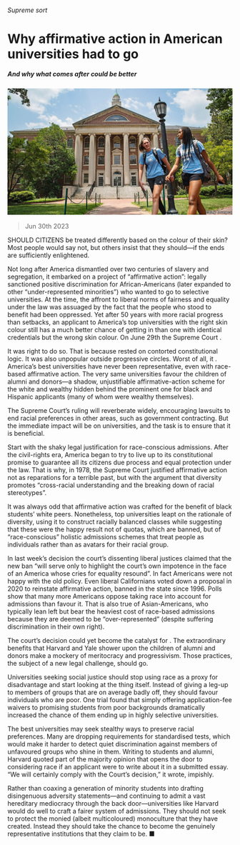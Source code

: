 ###### Supreme sort

# Why affirmative action in American universities had to go 

##### And why what comes after could be better 

![image](images/20230708_LDP001.jpg) 

> Jun 30th 2023 

SHOULD CITIZENS be treated differently based on the colour of their skin? Most people would say not, but others insist that they should—if the ends are sufficiently enlightened. 

Not long after America dismantled over two centuries of slavery and segregation, it embarked on a project of “affirmative action”: legally sanctioned positive discrimination for African-Americans (later expanded to other “under-represented minorities”) who wanted to go to selective universities. At the time, the affront to liberal norms of fairness and equality under the law was assuaged by the fact that the people who stood to benefit had been oppressed. Yet after 50 years with more racial progress than setbacks, an applicant to America’s top universities with the right skin colour still has a much better chance of getting in than one with identical credentials but the wrong skin colour. On June 29th the Supreme Court . 

It was right to do so. That is because  rested on contorted constitutional logic. It was also unpopular outside progressive circles. Worst of all, it . America’s best universities have never been representative, even with race-based affirmative action. The very same universities favour the children of alumni and donors—a shadow, unjustifiable affirmative-action scheme for the white and wealthy hidden behind the prominent one for black and Hispanic applicants (many of whom were wealthy themselves). 

The Supreme Court’s ruling will reverberate widely, encouraging lawsuits to end racial preferences in other areas, such as government contracting. But the immediate impact will be on universities, and the task is to ensure that it is beneficial.

Start with the shaky legal justification for race-conscious admissions. After the civil-rights era, America began to try to live up to its constitutional promise to guarantee all its citizens due process and equal protection under the law. That is why, in 1978, the Supreme Court justified affirmative action not as reparations for a terrible past, but with the argument that diversity promotes “cross-racial understanding and the breaking down of racial stereotypes”. 

It was always odd that affirmative action was crafted for the benefit of black students’ white peers. Nonetheless, top universities leapt on the rationale of diversity, using it to construct racially balanced classes while suggesting that these were the happy result not of quotas, which are banned, but of “race-conscious” holistic admissions schemes that treat people as individuals rather than as avatars for their racial group.

In last week’s decision the court’s dissenting liberal justices claimed that the new ban “will serve only to highlight the court’s own impotence in the face of an America whose cries for equality resound”. In fact Americans were not happy with the old policy. Even liberal Californians voted down a proposal in 2020 to reinstate affirmative action, banned in the state since 1996. Polls show that many more Americans oppose taking race into account for admissions than favour it. That is also true of Asian-Americans, who typically lean left but bear the heaviest cost of race-based admissions because they are deemed to be “over-represented” (despite suffering discrimination in their own right).

The court’s decision could yet become the catalyst for . The extraordinary benefits that Harvard and Yale shower upon the children of alumni and donors make a mockery of meritocracy and progressivism. Those practices, the subject of a new legal challenge, should go. 

Universities seeking social justice should stop using race as a proxy for disadvantage and start looking at the thing itself. Instead of giving a leg-up to members of groups that are on average badly off, they should favour individuals who are poor. One trial found that simply offering application-fee waivers to promising students from poor backgrounds dramatically increased the chance of them ending up in highly selective universities.

The best universities may seek stealthy ways to preserve racial preferences. Many are dropping requirements for standardised tests, which would make it harder to detect quiet discrimination against members of unfavoured groups who shine in them. Writing to students and alumni, Harvard quoted part of the majority opinion that opens the door to considering race if an applicant were to write about it in a submitted essay. “We will certainly comply with the Court’s decision,” it wrote, impishly. 

Rather than coaxing a generation of minority students into drafting disingenuous adversity statements—and continuing to admit a vast hereditary mediocracy through the back door—universities like Harvard would do well to craft a fairer system of admissions. They should not seek to protect the monied (albeit multicoloured) monoculture that they have created. Instead they should take the chance to become the genuinely representative institutions that they claim to be. ■


